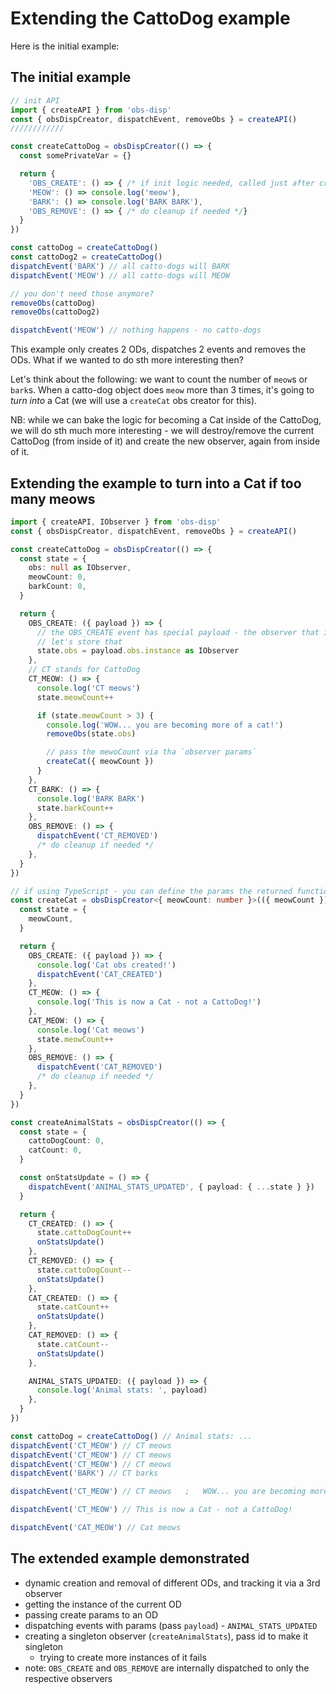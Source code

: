 # Extending the CattoDog example

Here is the initial example:

## The initial example

```js
// init API
import { createAPI } from 'obs-disp'
const { obsDispCreator, dispatchEvent, removeObs } = createAPI()
////////////

const createCattoDog = obsDispCreator(() => {
  const somePrivateVar = {}

  return {
    'OBS_CREATE': () => { /* if init logic needed, called just after createCattoDog() */}
    'MEOW': () => console.log('meow'),
    'BARK': () => console.log('BARK BARK'),
    'OBS_REMOVE': () => { /* do cleanup if needed */}
  }
})

const cattoDog = createCattoDog()
const cattoDog2 = createCattoDog()
dispatchEvent('BARK') // all catto-dogs will BARK
dispatchEvent('MEOW') // all catto-dogs will MEOW

// you don't need those anymore?
removeObs(cattoDog)
removeObs(cattoDog2)

dispatchEvent('MEOW') // nothing happens - no catto-dogs
```

This example only creates 2 ODs, dispatches 2 events and removes the ODs.
What if we wanted to do sth more interesting then?

Let's think about the following: we want to count the number of `meow`s or `bark`s.
When a catto-dog object does `meow` more than 3 times, it's going to _turn into_ a Cat (we will use a `createCat` obs creator for this).

NB: while we can bake the logic for becoming a Cat inside of the CattoDog, we will do sth much more interesting -
we will destroy/remove the current CattoDog (from inside of it) and create the new observer, again from inside of it.

## Extending the example to turn into a Cat if too many meows

```ts
import { createAPI, IObserver } from 'obs-disp'
const { obsDispCreator, dispatchEvent, removeObs } = createAPI()

const createCattoDog = obsDispCreator(() => {
  const state = {
    obs: null as IObserver,
    meowCount: 0,
    barkCount: 0,
  }

  return {
    OBS_CREATE: ({ payload }) => {
      // the OBS_CREATE event has special payload - the observer that is created,
      // let's store that
      state.obs = payload.obs.instance as IObserver
    },
    // CT stands for CattoDog
    CT_MEOW: () => {
      console.log('CT meows')
      state.meowCount++

      if (state.meowCount > 3) {
        console.log('WOW... you are becoming more of a cat!')
        removeObs(state.obs)

        // pass the mewoCount via tha `observer params`
        createCat({ meowCount })
      }
    },
    CT_BARK: () => {
      console.log('BARK BARK')
      state.barkCount++
    },
    OBS_REMOVE: () => {
      dispatchEvent('CT_REMOVED')
      /* do cleanup if needed */
    },
  }
})

// if using TypeScript - you can define the params the returned function will expect
const createCat = obsDispCreator<{ meowCount: number }>(({ meowCount }) => {
  const state = {
    meowCount,
  }

  return {
    OBS_CREATE: ({ payload }) => {
      console.log('Cat obs created!')
      dispatchEvent('CAT_CREATED')
    },
    CT_MEOW: () => {
      console.log('This is now a Cat - not a CattoDog!')
    },
    CAT_MEOW: () => {
      console.log('Cat meows')
      state.meowCount++
    },
    OBS_REMOVE: () => {
      dispatchEvent('CAT_REMOVED')
      /* do cleanup if needed */
    },
  }
})

const createAnimalStats = obsDispCreator(() => {
  const state = {
    cattoDogCount: 0,
    catCount: 0,
  }

  const onStatsUpdate = () => {
    dispatchEvent('ANIMAL_STATS_UPDATED', { payload: { ...state } })
  }

  return {
    CT_CREATED: () => {
      state.cattoDogCount++
      onStatsUpdate()
    },
    CT_REMOVED: () => {
      state.cattoDogCount--
      onStatsUpdate()
    },
    CAT_CREATED: () => {
      state.catCount++
      onStatsUpdate()
    },
    CAT_REMOVED: () => {
      state.catCount--
      onStatsUpdate()
    },

    ANIMAL_STATS_UPDATED: ({ payload }) => {
      console.log('Animal stats: ', payload)
    },
  }
})

const cattoDog = createCattoDog() // Animal stats: ...
dispatchEvent('CT_MEOW') // CT meows
dispatchEvent('CT_MEOW') // CT meows
dispatchEvent('CT_MEOW') // CT meows
dispatchEvent('BARK') // CT barks

dispatchEvent('CT_MEOW') // CT meows   ;   WOW... you are becoming more of a cat!  ;   // Animal stats: ...  ;  // Animal stats: ...

dispatchEvent('CT_MEOW') // This is now a Cat - not a CattoDog!

dispatchEvent('CAT_MEOW') // Cat meows
```

## The extended example demonstrated

- dynamic creation and removal of different ODs, and tracking it via a 3rd observer
- getting the instance of the current OD
- passing create params to an OD
- dispatching events with params (pass `payload`) - `ANIMAL_STATS_UPDATED`
- creating a singleton observer (`createAnimalStats`), pass id to make it singleton
  - trying to create more instances of it fails
- note: `OBS_CREATE` and `OBS_REMOVE` are internally dispatched to only the respective observers
